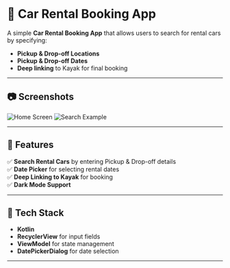 # 🚗 Car Rental Booking App

A simple **Car Rental Booking App** that allows users to search for rental cars by specifying:
- **Pickup & Drop-off Locations**
- **Pickup & Drop-off Dates**
- **Deep linking** to Kayak for final booking

---

## 📷 Screenshots
![Home Screen](https://your-image-url.com)
![Search Example](https://your-image-url.com)

---

## 🎯 Features
✅ **Search Rental Cars** by entering Pickup & Drop-off details  
✅ **Date Picker** for selecting rental dates  
✅ **Deep Linking to Kayak** for booking  
✅ **Dark Mode Support**  

---

## 🔧 Tech Stack
- **Kotlin**
- **RecyclerView** for input fields
- **ViewModel** for state management
- **DatePickerDialog** for date selection

---

